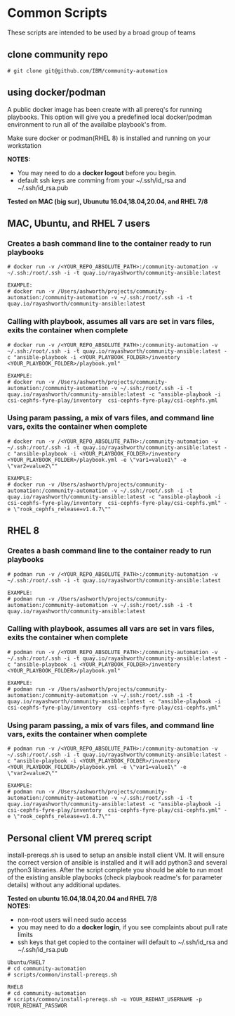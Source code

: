 # Common Scripts

These scripts are intended to be used by a broad group of teams

## clone community repo

```
# git clone git@github.com/IBM/community-automation
```

## using docker/podman

A public docker image has been create with all prereq's for running playbooks.  This option will give you a predefined local docker/podman environment to run all of the availalbe playbook's from.

Make sure docker or podman(RHEL 8) is installed and running on your workstation

**NOTES:**

- You may need to do a **docker logout** before you begin.
- default ssh keys are comming from your ~/.ssh/id_rsa and ~/.ssh/id_rsa.pub

**Tested on MAC (big sur), Ubunutu 16.04,18.04,20.04, and RHEL 7/8**

## MAC, Ubuntu, and RHEL 7 users

### Creates a bash command line to the container ready to run playbooks

```
# docker run -v /<YOUR_REPO_ABSOLUTE_PATH>:/community-automation -v ~/.ssh:/root/.ssh -i -t quay.io/rayashworth/community-ansible:latest

EXAMPLE:
# docker run -v /Users/ashworth/projects/community-automation:/community-automation -v ~/.ssh:/root/.ssh -i -t quay.io/rayashworth/community-ansible:latest
```

### Calling with playbook, assumes all vars are set in vars files, exits the container when complete

```
# docker run -v /<YOUR_REPO_ABSOLUTE_PATH>:/community-automation -v ~/.ssh:/root/.ssh -i -t quay.io/rayashworth/community-ansible:latest -c "ansible-playbook -i <YOUR_PLAYBOOK_FOLDER>/inventory  <YOUR_PLAYBOOK_FOLDER>/playbook.yml"

EXAMPLE:
# docker run -v /Users/ashworth/projects/community-automation:/community-automation -v ~/.ssh:/root/.ssh -i -t quay.io/rayashworth/community-ansible:latest -c "ansible-playbook -i csi-cephfs-fyre-play/inventory  csi-cephfs-fyre-play/csi-cephfs.yml
```

### Using param passing, a mix of vars files, and command line vars, exits the container when complete

```
# docker run -v /<YOUR_REPO_ABSOLUTE_PATH>:/community-automation -v ~/.ssh:/root/.ssh -i -t quay.io/rayashworth/community-ansible:latest -c "ansible-playbook -i <YOUR_PLAYBOOK_FOLDER>/inventory  <YOUR_PLAYBOOK_FOLDER>/playbook.yml -e \"var1=value1\" -e \"var2=value2\""

EXAMPLE:
# docker run -v /Users/ashworth/projects/community-automation:/community-automation -v ~/.ssh:/root/.ssh -i -t quay.io/rayashworth/community-ansible:latest -c "ansible-playbook -i csi-cephfs-fyre-play/inventory  csi-cephfs-fyre-play/csi-cephfs.yml" -e \"rook_cephfs_release=v1.4.7\""
```

## RHEL 8

### Creates a bash command line to the container ready to run playbooks

```
# podman run -v /<YOUR_REPO_ABSOLUTE_PATH>:/community-automation -v ~/.ssh:/root/.ssh -i -t quay.io/rayashworth/community-ansible:latest

EXAMPLE:
# podman run -v /Users/ashworth/projects/community-automation:/community-automation -v ~/.ssh:/root/.ssh -i -t quay.io/rayashworth/community-ansible:latest
```

### Calling with playbook, assumes all vars are set in vars files, exits the container when complete

```
# podman run -v /<YOUR_REPO_ABSOLUTE_PATH>:/community-automation -v ~/.ssh:/root/.ssh -i -t quay.io/rayashworth/community-ansible:latest -c "ansible-playbook -i <YOUR_PLAYBOOK_FOLDER>/inventory  <YOUR_PLAYBOOK_FOLDER>/playbook.yml"

EXAMPLE:
# podman run -v /Users/ashworth/projects/community-automation:/community-automation -v ~/.ssh:/root/.ssh -i -t quay.io/rayashworth/community-ansible:latest -c "ansible-playbook -i csi-cephfs-fyre-play/inventory  csi-cephfs-fyre-play/csi-cephfs.yml"
```

### Using param passing, a mix of vars files, and command line vars, exits the container when complete

```
# podman run -v /<YOUR_REPO_ABSOLUTE_PATH>:/community-automation -v ~/.ssh:/root/.ssh -i -t quay.io/rayashworth/community-ansible:latest -c "ansible-playbook -i <YOUR_PLAYBOOK_FOLDER>/inventory <YOUR_PLAYBOOK_FOLDER>/playbook.yml -e \"var1=value1\" -e \"var2=value2\""

EXAMPLE:
# podman run -v /Users/ashworth/projects/community-automation:/community-automation -v ~/.ssh:/root/.ssh -i -t quay.io/rayashworth/community-ansible:latest -c "ansible-playbook -i csi-cephfs-fyre-play/inventory  csi-cephfs-fyre-play/csi-cephfs.yml" -e \"rook_cephfs_release=v1.4.7\""
```

## Personal client VM prereq script

install-prereqs.sh is used to setup an ansible install client VM.  It will ensure the correct version of ansible is installed and it will add python3 and several python3 libraries.  After the script complete you should be able to run most of the existing ansible playbooks (check playbook readme's for parameter details) without any additional updates.  

**Tested on ubuntu 16.04,18.04,20.04 and RHEL 7/8**  
**NOTES:**

- non-root users will need sudo access
- you may need to do a **docker login**, if you see complaints about pull rate limits
- ssh keys that get copied to the container will default to ~/.ssh/id_rsa and ~/.ssh/id_rsa.pub

```
Ubuntu/RHEL7
# cd community-automation
# scripts/common/install-prereqs.sh
```

```
RHEL8
# cd community-automation
# scripts/common/install-prereqs.sh -u YOUR_REDHAT_USERNAME -p YOUR_REDHAT_PASSWOR
```
